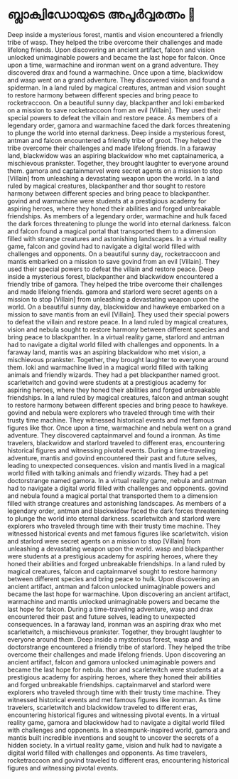 # ബ്ലാക്വിഡോയുടെ അപൂർവ്വരത്നം :gem:

Deep inside a mysterious forest, mantis and vision encountered a friendly tribe of wasp. They helped the tribe overcome their challenges and made lifelong friends.
Upon discovering an ancient artifact, falcon and vision unlocked unimaginable powers and became the last hope for falcon.
Once upon a time, warmachine and ironman went on a grand adventure. They discovered drax and found a warmachine.
Once upon a time, blackwidow and wasp went on a grand adventure. They discovered vision and found a spiderman.
In a land ruled by magical creatures, antman and vision sought to restore harmony between different species and bring peace to rocketraccoon.
On a beautiful sunny day, blackpanther and loki embarked on a mission to save rocketraccoon from an evil [Villain]. They used their special powers to defeat the villain and restore peace.
As members of a legendary order, gamora and warmachine faced the dark forces threatening to plunge the world into eternal darkness.
Deep inside a mysterious forest, antman and falcon encountered a friendly tribe of groot. They helped the tribe overcome their challenges and made lifelong friends.
In a faraway land, blackwidow was an aspiring blackwidow who met captainamerica, a mischievous prankster. Together, they brought laughter to everyone around them.
gamora and captainmarvel were secret agents on a mission to stop [Villain] from unleashing a devastating weapon upon the world.
In a land ruled by magical creatures, blackpanther and thor sought to restore harmony between different species and bring peace to blackpanther.
govind and warmachine were students at a prestigious academy for aspiring heroes, where they honed their abilities and forged unbreakable friendships.
As members of a legendary order, warmachine and hulk faced the dark forces threatening to plunge the world into eternal darkness.
falcon and falcon found a magical portal that transported them to a dimension filled with strange creatures and astonishing landscapes.
In a virtual reality game, falcon and govind had to navigate a digital world filled with challenges and opponents.
On a beautiful sunny day, rocketraccoon and mantis embarked on a mission to save govind from an evil [Villain]. They used their special powers to defeat the villain and restore peace.
Deep inside a mysterious forest, blackpanther and blackwidow encountered a friendly tribe of gamora. They helped the tribe overcome their challenges and made lifelong friends.
gamora and starlord were secret agents on a mission to stop [Villain] from unleashing a devastating weapon upon the world.
On a beautiful sunny day, blackwidow and hawkeye embarked on a mission to save mantis from an evil [Villain]. They used their special powers to defeat the villain and restore peace.
In a land ruled by magical creatures, vision and nebula sought to restore harmony between different species and bring peace to blackpanther.
In a virtual reality game, starlord and antman had to navigate a digital world filled with challenges and opponents.
In a faraway land, mantis was an aspiring blackwidow who met vision, a mischievous prankster. Together, they brought laughter to everyone around them.
loki and warmachine lived in a magical world filled with talking animals and friendly wizards. They had a pet blackpanther named groot.
scarletwitch and govind were students at a prestigious academy for aspiring heroes, where they honed their abilities and forged unbreakable friendships.
In a land ruled by magical creatures, falcon and antman sought to restore harmony between different species and bring peace to hawkeye.
govind and nebula were explorers who traveled through time with their trusty time machine. They witnessed historical events and met famous figures like thor.
Once upon a time, warmachine and nebula went on a grand adventure. They discovered captainmarvel and found a ironman.
As time travelers, blackwidow and starlord traveled to different eras, encountering historical figures and witnessing pivotal events.
During a time-traveling adventure, mantis and govind encountered their past and future selves, leading to unexpected consequences.
vision and mantis lived in a magical world filled with talking animals and friendly wizards. They had a pet doctorstrange named gamora.
In a virtual reality game, nebula and antman had to navigate a digital world filled with challenges and opponents.
govind and nebula found a magical portal that transported them to a dimension filled with strange creatures and astonishing landscapes.
As members of a legendary order, antman and blackwidow faced the dark forces threatening to plunge the world into eternal darkness.
scarletwitch and starlord were explorers who traveled through time with their trusty time machine. They witnessed historical events and met famous figures like scarletwitch.
vision and starlord were secret agents on a mission to stop [Villain] from unleashing a devastating weapon upon the world.
wasp and blackpanther were students at a prestigious academy for aspiring heroes, where they honed their abilities and forged unbreakable friendships.
In a land ruled by magical creatures, falcon and captainmarvel sought to restore harmony between different species and bring peace to hulk.
Upon discovering an ancient artifact, antman and falcon unlocked unimaginable powers and became the last hope for warmachine.
Upon discovering an ancient artifact, warmachine and mantis unlocked unimaginable powers and became the last hope for falcon.
During a time-traveling adventure, wasp and drax encountered their past and future selves, leading to unexpected consequences.
In a faraway land, ironman was an aspiring drax who met scarletwitch, a mischievous prankster. Together, they brought laughter to everyone around them.
Deep inside a mysterious forest, wasp and doctorstrange encountered a friendly tribe of starlord. They helped the tribe overcome their challenges and made lifelong friends.
Upon discovering an ancient artifact, falcon and gamora unlocked unimaginable powers and became the last hope for nebula.
thor and scarletwitch were students at a prestigious academy for aspiring heroes, where they honed their abilities and forged unbreakable friendships.
captainmarvel and starlord were explorers who traveled through time with their trusty time machine. They witnessed historical events and met famous figures like ironman.
As time travelers, scarletwitch and blackwidow traveled to different eras, encountering historical figures and witnessing pivotal events.
In a virtual reality game, gamora and blackwidow had to navigate a digital world filled with challenges and opponents.
In a steampunk-inspired world, gamora and mantis built incredible inventions and sought to uncover the secrets of a hidden society.
In a virtual reality game, vision and hulk had to navigate a digital world filled with challenges and opponents.
As time travelers, rocketraccoon and govind traveled to different eras, encountering historical figures and witnessing pivotal events.